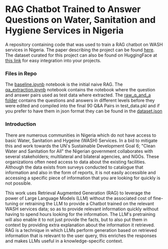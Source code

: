 # RAG Chatbot Trained to Answer Questions on Water, Sanitation and Hygiene Services in Nigeria
A repository containing code that was used to train a RAG chatbot on WASH services in Nigeria. The paper describing the project can be found [here](https://drive.google.com/file/d/1sqge68bPEClNowhBA91b1-alH0HQBQWY/view?usp=sharing). The dataset curated for this project can also be found on HuggingFace at [this link](https://huggingface.co/datasets/rnabage/washnorm2021_test_questions) for easy integration into your projects.

### Files in Repo
The [baseline.ipynb](https://github.com/ruqayyahnabage/wash_services_rag_chatbot/blob/main/baseline.ipynb) notebook is the initial naive RAG.
The [qa_extraction.ipynb](https://github.com/ruqayyahnabage/wash_services_rag_chatbot/blob/main/qa_extraction.ipynb) notebook contains the notebook where the question and answer pairs used as test data where extracted.
The [raw_q_and_a folder](https://github.com/ruqayyahnabage/wash_services_rag_chatbot/tree/main/raw_q_and_a) contains the questions and answers in different levels before they were edited and compiled into the final 90 Q&A Pairs in test_data.pkl and if you prefer to have them in json format they can be found in the [dataset.json](https://github.com/ruqayyahnabage/wash_services_rag_chatbot/tree/main/dataset.json)


### Introduction

There are numerous communities in Nigeria which do not have access to basic Water, Sanitation and Hygeine (WASH) Services. In a bid to mitigate this and work towards the UN's Sustainable Development Goal 6; "Clean Water and Sanitation for All" the Nigerian government collaborates with several stakeholders; multilateral and bilateral agencies, and NGOs. These organizations often need access to data about the existing facilities. Although the data exists from surveys conducted to catalogue that information and also in the form of reports, it is not easily accessible and accessing a specific piece of information that you are looking for quickly is not possible. 

This work uses Retrieval Augmented Generation (RAG) to leverage the power of Large Language Models (LLM) without the associated cost of fine-tuning or retraining the LLM to provide a Chatbot trained on the relevant WASH services data; so as to provide relevant information quickly without having to spend hours looking for the information. The LLM's pretraining will also enable it to not just provide the facts, but to also put them in context by providing extra explanation about the information it retrieved. RAG is a technique in which LLMs perform generation based on retrieved information that is relevant to the user query, this enriches the responses and makes LLMs useful in a knowledge-specific context. 
